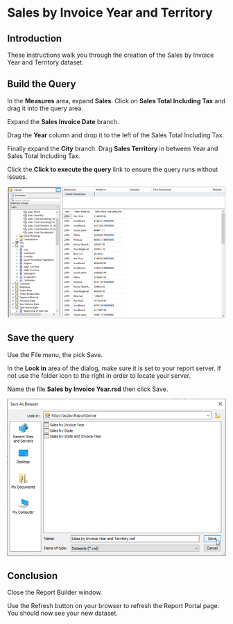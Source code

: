 # Sales by Invoice Year and Territory

## Introduction

These instructions walk you through the creation of the Sales by Invoice Year and Territory dataset.

## Build the Query

In the **Measures** area, expand **Sales**. Click on **Sales Total Including Tax** and drag it into the query area.

Expand the **Sales Invoice Date** branch.

Drag the **Year** column and drop it to the left of the Sales Total Including Tax.

Finally expand the **City** branch. Drag **Sales Territory** in between Year and Sales Total Including Tax.

Click the **Click to execute the query** link to ensure the query runs without issues.

![Sales by Invoice Year and Territory Successful Query](images/sales-by-invoice-year-and-territory-01.png)

## Save the query

Use the File menu, the pick Save.

In the **Look in** area of the dialog, make sure it is set to your report server. If not use the folder icon to the right in order to locate your server.

Name the file **Sales by Invoice Year.rsd** then click Save.

![Sales by Invoice Year and Territory Save Dialog](images/sales-by-invoice-year-and-territory-02.png)

## Conclusion

Close the Report Builder window.

Use the Refresh button on your browser to refresh the Report Portal page. You should now see your new dataset.
